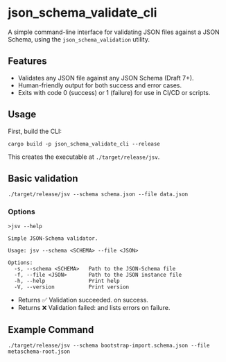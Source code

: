 # json_schema_validate_cli

A simple command-line interface for validating JSON files against a JSON Schema, using the `json_schema_validation` utility.

## Features

- Validates any JSON file against any JSON Schema (Draft 7+).
- Human-friendly output for both success and error cases.
- Exits with code 0 (success) or 1 (failure) for use in CI/CD or scripts.

## Usage

First, build the CLI:
```
cargo build -p json_schema_validate_cli --release
```
This creates the executable at `./target/release/jsv`.

## Basic validation
```
./target/release/jsv --schema schema.json --file data.json
```

### Options

```
>jsv --help

Simple JSON-Schema validator.

Usage: jsv --schema <SCHEMA> --file <JSON>

Options:
  -s, --schema <SCHEMA>   Path to the JSON-Schema file
  -f, --file <JSON>       Path to the JSON instance file
  -h, --help              Print help
  -V, --version           Print version
```
- Returns ✅ Validation succeeded. on success.
- Returns ❌ Validation failed: and lists errors on failure.

## Example Command

`./target/release/jsv --schema bootstrap-import.schema.json --file metaschema-root.json`
